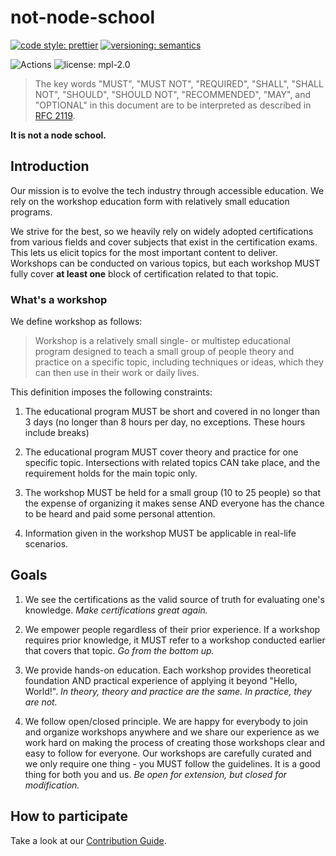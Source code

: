 # not-node-school

[![code style: prettier](https://img.shields.io/badge/code_style-prettier-ff69b4.svg)](https://github.com/prettier/prettier)
[![versioning: semantics](https://img.shields.io/badge/versioning-@priestine/semantics-912e5c.svg)](https://github.com/priestine/semantics)

![Actions](https://github.com/priestine/not-node-school/workflows/Actions/badge.svg)
![license: mpl-2.0](https://img.shields.io/github/license/priestine/not-node-school)

> The key words "MUST", "MUST NOT", "REQUIRED", "SHALL", "SHALL NOT", "SHOULD", "SHOULD NOT", "RECOMMENDED", "MAY", and "OPTIONAL" in this document are to be interpreted as described in [RFC 2119](1).

**It is not a node school.**

## Introduction

Our mission is to evolve the tech industry through accessible education. We rely on the workshop education form with relatively small education programs.

We strive for the best, so we heavily rely on widely adopted certifications from various fields and cover subjects that exist in the certification exams. This lets us elicit topics for the most important content to deliver. Workshops can be conducted on various topics, but each workshop MUST fully cover **at least one** block of certification related to that topic.

### What's a workshop

We define workshop as follows:

> Workshop is a relatively small single- or multistep educational program designed to teach a small group of people theory and practice on a specific topic, including techniques or ideas, which they can then use in their work or daily lives.

This definition imposes the following constraints:

1. The educational program MUST be short and covered in no longer than 3 days (no longer than 8 hours per day, no exceptions. These hours include breaks)

2. The educational program MUST cover theory and practice for one specific topic. Intersections with related topics CAN take place, and the requirement holds for the main topic only.

3. The workshop MUST be held for a small group (10 to 25 people) so that the expense of organizing it makes sense AND everyone has the chance to be heard and paid some personal attention.

4. Information given in the workshop MUST be applicable in real-life scenarios.

## Goals

1. We see the certifications as the valid source of truth for evaluating one's knowledge. _Make certifications great again._

2. We empower people regardless of their prior experience. If a workshop requires prior knowledge, it MUST refer to a workshop conducted earlier that covers that topic. _Go from the bottom up._

3. We provide hands-on education. Each workshop provides theoretical foundation AND practical experience of applying it beyond "Hello, World!". _In theory, theory and practice are the same. In practice, they are not._

4. We follow open/closed principle. We are happy for everybody to join and organize workshops anywhere and we share our experience as we work hard on making the process of creating those workshops clear and easy to follow for everyone. Our workshops are carefully curated and we only require one thing - you MUST follow the guidelines. It is a good thing for both you and us. _Be open for extension, but closed for modification._

## How to participate

Take a look at our [Contribution Guide](2).

[1]: https://tools.ietf.org/html/rfc2119
[2]: https://github.com/priestine/not-node-school/blob/master/.github/CONTRIBUTING.md
